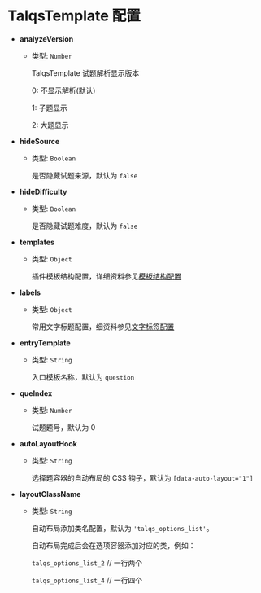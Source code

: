 # TalqsTemplate 配置

- **analyzeVersion**

  - 类型: `Number`

    TalqsTemplate 试题解析显示版本

    0: 不显示解析(默认)

    1: 子题显示 

    2: 大题显示

- **hideSource**

  - 类型: `Boolean`

    是否隐藏试题来源，默认为 `false`

- **hideDifficulty**

  - 类型: `Boolean`

    是否隐藏试题难度，默认为 `false`

- **templates**

  - 类型: `Object`

    插件模板结构配置，详细资料参见[模板结构配置](template.md#模板结构配置)

- **labels**

  - 类型: `Object`

    常用文字标题配置，细资料参见[文字标签配置](label.md#模板结构配置)

- **entryTemplate**

  - 类型: `String`

    入口模板名称，默认为 `question`

- **queIndex**

  - 类型: `Number`

    试题题号，默认为 0

- **autoLayoutHook**

  - 类型: `String`

    选择题容器的自动布局的 CSS 钩子，默认为 `[data-auto-layout="1"]`

- **layoutClassName**

  - 类型: `String`

    自动布局添加类名配置，默认为 `'talqs_options_list'`。

    自动布局完成后会在选项容器添加对应的类，例如：

    `talqs_options_list_2` // 一行两个

    `talqs_options_list_4` // 一行四个
